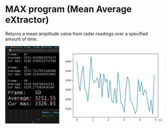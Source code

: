 # MAX program (Mean Average eXtractor)

Returns a mean amplitude value from radar readings over a specified amount of time.

<img src="https://github.com/DylanDoge/A121-radar-tools/blob/main/Radar-MAX/picture_MAX-program.png"></img>